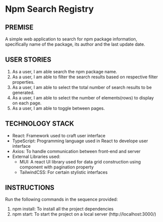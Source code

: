 # Npm Search Registry

## PREMISE
A simple web application to search for npm package information, specifically name of the package, its author and the  last update date.

## USER STORIES
1. As a user, I am able search the npm package name.
2. As a user, I am able to filter the search results based on respective filter properties.
3. As a user, I am able to select the total number of search results to be generated.
4. As a user, I am able to select the number of elements(rows) to display on each page.
5. As a user, I am able to toggle between pages.

## TECHNOLOGY STACK
- React: Framework used to craft user interface
- TypeScript: Programming language used in React to develope user interface
- Axios: To handle communication between front-end and server
- External Libraries used:
  - MUI: A react UI library used for data grid construction using <DataGrid> component with pagination property
  - TailwindCSS: For certain stylistic interfaces 

## INSTRUCTIONS 
Run the following commands in the sequence provided:
1. npm install: To install all the project dependencies 
2. npm start: To start the project on a local server (http://localhost:3000/)



